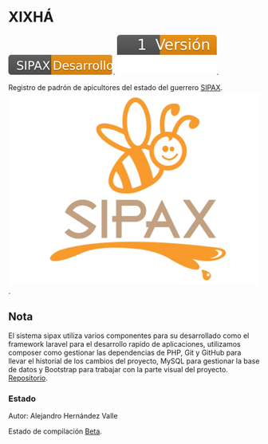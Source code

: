 # XIXHÁ
![](https://github.com/NaviBlock/xixha/blob/toor/public/img/svg/code.svg).
![](https://github.com/NaviBlock/xixha/blob/toor/public/img/svg/version.svg).

Registro de padrón de apicultores del estado del guerrero [SIPAX](http://sipax.xixha.com/login).
![Screenshot](https://github.com/NaviBlock/xixha/blob/toor/public/img/sipaxQ.png).

## Nota
El sistema sipax utiliza varios componentes para su desarrollado como el framework laravel para el desarrollo rapido de aplicaciones, utilizamos composer como gestionar las dependencias de PHP, Git y GitHub para llevar el historial de los cambios del proyecto, MySQL para gestionar la base de datos y Bootstrap para trabajar con la parte visual del proyecto.
[Repositorio](https://github.com/NaviBlock/xixha).

### Estado
Autor: Alejandro Hernández Valle

Estado de compilación [Beta](#).